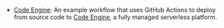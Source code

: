

- [Code Engine](https://github.com/dprosper/icce-cud-cli/blob/main/docs/examples.md): An example workflow that uses GitHub Actions to deploy from source
code to [Code Engine](https://cloud.ibm.com/codeengine), a fully managed serverless platform.
